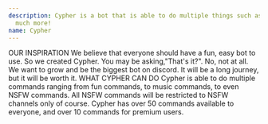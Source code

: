 ```yaml
---
description: Cypher is a bot that is able to do multiple things such as do your math, and
  much more!
name: Cypher
---
```


OUR INSPIRATION
We believe that everyone should have a fun, easy bot to use. So we created Cypher.
 You may be asking,"That's it?". No, not at all.
  We want to grow and be the biggest bot on discord. 
  It will be a long journey, but it will be worth it.
WHAT CYPHER CAN DO
Cypher is able to do multiple commands ranging from fun commands, to music commands, to even NSFW commands.
 All NSFW commands will be restricted to NSFW channels only of course.
  Cypher has over 50 commands available to everyone, and over 10 commands for premium users.
